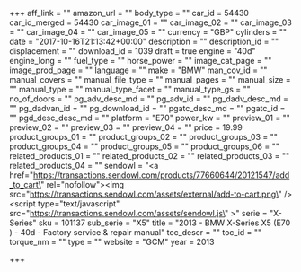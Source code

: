 +++
aff_link = ""
amazon_url = ""
body_type = ""
car_id = 54430
car_id_merged = 54430
car_image_01 = ""
car_image_02 = ""
car_image_03 = ""
car_image_04 = ""
car_image_05 = ""
currency = "GBP"
cylinders = ""
date = "2017-10-16T21:13:42+00:00"
description = ""
description_id = ""
displacement = ""
download_id = 1039
draft = true
engine = "40d"
engine_long = ""
fuel_type = ""
horse_power = ""
image_cat_page = ""
image_prod_page = ""
language = ""
make = "BMW"
man_cov_id = ""
manual_covers = ""
manual_file_type = ""
manual_pages = ""
manual_size = ""
manual_type = ""
manual_type_facet = ""
manual_type_gs = ""
no_of_doors = ""
pg_adv_desc_md = ""
pg_adv_id = ""
pg_dadv_desc_md = ""
pg_dadvan_id = ""
pg_download_id = ""
pgatc_desc_md = ""
pgatc_id = ""
pgd_desc_desc_md = ""
platform = "E70"
power_kw = ""
preview_01 = ""
preview_02 = ""
preview_03 = ""
preview_04 = ""
price = 19.99
product_groups_01 = ""
product_groups_02 = ""
product_groups_03 = ""
product_groups_04 = ""
product_groups_05 = ""
product_groups_06 = ""
related_products_01 = ""
related_products_02 = ""
related_products_03 = ""
related_products_04 = ""
sendowl = "<a href=\"https://transactions.sendowl.com/products/77660644/20121547/add_to_cart\" rel=\"nofollow\"><img src=\"https://transactions.sendowl.com/assets/external/add-to-cart.png\" /></a><script type=\"text/javascript\" src=\"https://transactions.sendowl.com/assets/sendowl.js\" ></script>"
serie = "X-Series"
sku = 101137
sub_serie = "X5"
title = "2013 - BMW X-Series X5 (E70 ) - 40d - Factory service & repair manual"
toc_descr = ""
toc_id = ""
torque_nm = ""
type = ""
website = "GCM"
year = 2013

+++
